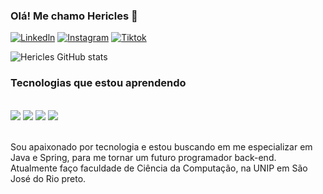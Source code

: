### Olá! Me chamo Hericles 👋

[![Linkedln](https://img.shields.io/badge/LinkedIn-0077B5?style=for-the-badge&logo=linkedin&logoColor=white)](https://www.linkedin.com/in/hericles-antonio-da-silva-alves-382878315?utm_source=share&utm_campaign=share_via&utm_content=profile&utm_medium=android_app)
[![Instagram](https://img.shields.io/badge/Instagram-E4405F?style=for-the-badge&logo=instagram&logoColor=white)](https://www.instagram.com/hericles.alvess09?igsh=b2FkN2Rod2h6djhv)
[![Tiktok](https://img.shields.io/badge/TikTok-000000?style=for-the-badge&logo=tiktok&logoColor=white)](https://www.tiktok.com/@hericlesdev?_t=8oeC096i1sE&_r=1)

![Hericles GitHub stats](https://github-readme-stats.vercel.app/api?username=hericlesalvesdev&show_icons=true&theme=highcontrast)

### Tecnologias que estou aprendendo 

<div style="display inline_block"><br/>
<img align="center' alt="java" src="https://img.shields.io/badge/Java-ED8B00?style=for-the-badge&logo=openjdk&logoColor=white"/>
<img align="center' alt="SpringBoot" src="https://img.shields.io/badge/Spring-6DB33F?style=for-the-badge&logo=spring&logoColor=white"/>
<img align="center' alt="HTML5" src="https://img.shields.io/badge/HTML5-E34F26?style=for-the-badge&logo=html5&logoColor=white"/>
<img align="center' alt="CSS3" src="https://img.shields.io/badge/CSS3-1572B6?style=for-the-badge&logo=css3&logoColor=white"/>
</div><br>

Sou apaixonado por tecnologia e estou buscando em me especializar em Java e Spring, para me tornar um futuro programador back-end. Atualmente faço faculdade de Ciência da Computação, na UNIP em São José do Rio preto. 

